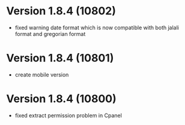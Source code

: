 # Version 1.8.4 (10802)
- fixed warning date format which is now compatible with both jalali format and gregorian format

# Version 1.8.4 (10801)
- create mobile version

# Version 1.8.4 (10800)
- fixed extract permission problem in Cpanel